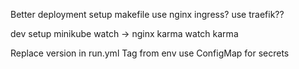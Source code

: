 Better deployment setup
  makefile
  use nginx ingress?
  use traefik??

dev setup
  minikube
  watch -> nginx
  karma
  watch karma

Replace version in run.yml Tag from env 
use ConfigMap for secrets